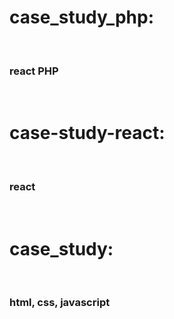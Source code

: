 <h1>case_study_php:</h1><br>
<h3>react PHP</h3><br>


<h1>case-study-react:</h1><br>
<h3>react</h3><br>


<h1>case_study:</h1><br>
<h3>html, css, javascript</h3><br>




